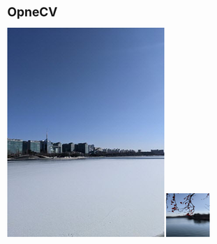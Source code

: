 # OpneCV
<img src='images/picture02.jpg'> </img>
<img src='images/picture03.jpg' width=100 height=100> </img>
